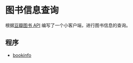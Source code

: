 # 图书信息查询

根据[豆瓣图书 API](http://developers.douban.com/wiki/?title=book_v2) 编写了一个小客户端，进行图书信息的查询。

## 程序

- [bookinfo](cmd/bookinfo/bookinfo.go) 
